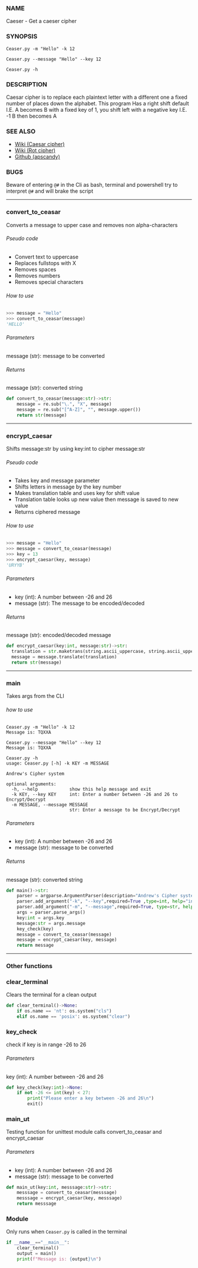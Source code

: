 ### NAME
Caeser - Get a caeser cipher

### SYNOPSIS
 `Ceaser.py -m "Hello" -k 12`

 `Ceaser.py --message "Hello" --key 12`

 `Ceaser.py -h`

### DESCRIPTION
Caesar cipher is to replace each plaintext letter with a different one a fixed number of places down the alphabet. This program Has a right shift default I.E. A becomes B with a fixed key of 1, you shift left with a negative key I.E. -1 B then becomes A

### SEE ALSO
- [Wiki (Caesar cipher)](https://en.wikipedia.org/wiki/Caesar_cipher)
- [Wiki (Rot cipher)](https://en.wikipedia.org/wiki/ROT13)
- [Github (apscandy)](https://github.com/apscandy/)

### BUGS
Beware of entering `@#` in the Cli as bash, terminal and powershell try to interpret `@#` and will brake the script

---

### convert_to_ceasar
Converts a message to upper case and removes non alpha-characters

###### Pseudo code
- Convert text to uppercase
- Replaces fullstops with X
- Removes spaces
- Removes numbers
- Removes special characters

###### How to use
```python
>>> message = "Hello"
>>> convert_to_ceasar(message)
'HELLO'
```
###### Parameters
message (str): message to be converted

###### Returns
message (str): converted string

```python
def convert_to_ceasar(message:str)->str:
    message = re.sub("\.", "X", message)
    message = re.sub("[^A-Z]", "", message.upper())
    return str(message)
```
---

### encrypt_caesar
Shifts message:str by using key:int to cipher message:str
###### Pseudo code
- Takes key and message parameter
- Shifts letters in message by the key number
- Makes translation table and uses key for shift value
- Translation table looks up new value then message is saved to new value
- Returns ciphered message

###### How to use
```python
>>> message = "Hello"
>>> message = convert_to_ceasar(message)
>>> key = 13
>>> encrypt_caesar(key, message)
'URYYB'
```
###### Parameters
- key (int): A number between -26 and 26
- message (str): The message to be encoded/decoded

###### Returns
message (str): encoded/decoded message

```python
def encrypt_caesar(key:int, message:str)->str:
  translation = str.maketrans(string.ascii_uppercase, string.ascii_uppercase[key:] + string.ascii_uppercase[:key])
  message = message.translate(translation)
  return str(message)
```

---

### main
Takes args from the CLI
###### how to use
```
Ceaser.py -m "Hello" -k 12
Message is: TQXXA
```
```
Ceaser.py --message "Hello" --key 12
Message is: TQXXA
```
```
Ceaser.py -h
usage: Ceaser.py [-h] -k KEY -m MESSAGE

Andrew's Cipher system

optional arguments:
  -h, --help            show this help message and exit
  -k KEY, --key KEY     int: Enter a number between -26 and 26 to Encrypt/Decrypt
  -m MESSAGE, --message MESSAGE
                        str: Enter a message to be Encrypt/Decrypt
```

###### Parameters
- key (int): A number between -26 and 26
- message (str): message to be converted

###### Returns
message (str): converted string

```python
def main()->str:
    parser = argparse.ArgumentParser(description="Andrew's Cipher system")
    parser.add_argument("-k", "--key",required=True ,type=int, help="int: Enter a number between -26 and 26 to Encrypt/Decrypt")
    parser.add_argument("-m", "--message",required=True, type=str, help="str: Enter a message to be Encrypt/Decrypt")
    args = parser.parse_args()
    key:int = args.key
    message:str = args.message
    key_check(key)
    message = convert_to_ceasar(message)
    message = encrypt_caesar(key, message)
    return message

```

---

### Other functions

### clear_terminal
Clears the terminal for a clean output
```python
def clear_terminal()->None:
    if os.name == 'nt': os.system("cls")
    elif os.name == 'posix': os.system("clear")
```

### key_check
check if key is in range -26 to 26
###### Parameters
key (int): A number between -26 and 26
```python
def key_check(key:int)->None:
    if not -26 <= int(key) < 27:
        print("Please enter a key between -26 and 26\n")
        exit()
```

### main_ut
Testing function for unittest module calls convert_to_ceasar and encrypt_caesar
###### Parameters
- key (int): A number between -26 and 26
- message (str): message to be converted

```python
def main_ut(key:int, messsage:str)->str:
    messsage = convert_to_ceasar(messsage)
    messsage = encrypt_caesar(key, messsage)
    return messsage
```

### Module
Only runs when `Ceaser.py` is called in the terminal
```python
if __name__=="__main__":
    clear_terminal()
    output = main()
    print(f"Message is: {output}\n")
```

